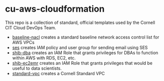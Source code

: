 # cu-aws-cloudformation

This repo is a collection of standard, official templates used by the Cornell CIT Cloud DevOps Team.

- [baseline-nacl](baseline-nacl) creates a standard baseline network access control list for AWS VPCs
- [ses](ses) creates IAM policy and user group for sending email using SES
- [shib-dba](shib-dba) creates an IAM Role that grants privileges for DBAs to function within AWS with RDS, EC2, etc.
- [shib-ec2emr](shib-ec2emr) creates an IAM Role that grants privileges that would be useful to data scientists.
- [standard-vpc](standard-vpc) creates a Cornell Standard VPC

